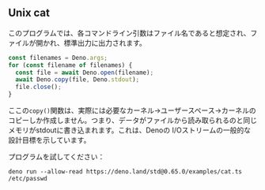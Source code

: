 ## Unix cat

このプログラムでは、各コマンドライン引数はファイル名であると想定され、ファイルが開かれ、標準出力に出力されます。

```ts
const filenames = Deno.args;
for (const filename of filenames) {
  const file = await Deno.open(filename);
  await Deno.copy(file, Deno.stdout);
  file.close();
}
```

ここの`copy()`関数は、実際には必要なカーネル->ユーザースペース->カーネルのコピーしか作成しません。つまり、データがファイルから読み取られるのと同じメモリがstdoutに書き込まれます。これは、Denoの I/Oストリームの一般的な設計目標を示しています。

プログラムを試してください：

```shell
deno run --allow-read https://deno.land/std@0.65.0/examples/cat.ts /etc/passwd
```

